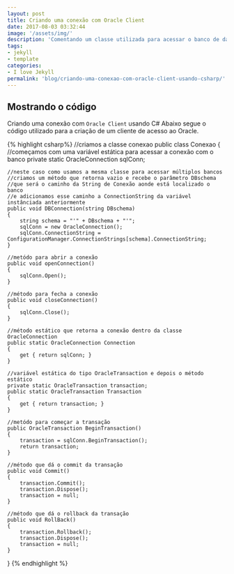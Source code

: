 ```yaml
--- 
layout: post 
title: Criando uma conexão com Oracle Client 
date: 2017-08-03 03:32:44
image: '/assets/img/'
description: 'Comentando um classe utilizada para acessar o banco de dados da Oracle usando OracleClient'
tags:
- jekyll 
- template 
categories:
- I love Jekyll
permalink: 'blog/criando-uma-conexao-com-oracle-client-usando-csharp/'
---
```

## Mostrando o código

Criando uma conexão com `Oracle Client` usando C#
Abaixo segue o código utilizado para a criação de um cliente de acesso ao Oracle.

{% highlight csharp%}
//criamos a classe conexao
public class Conexao
{
    //começamos com uma variável estática para acessar a conexão com o banco
    private static OracleConnection sqlConn;

    //neste caso como usamos a mesma classe para acessar múltiplos bancos
    //criamos um método que retorna vazio e recebe o parâmetro DBschema
    //que será o caminho da String de Conexão aonde está localizado o banco
    //e adicionamos esse caminho a ConnectionString da variável instânciada anteriormente
    public void DBConnection(string DBschema)
    {
        string schema = "'" + DBschema + "'";
        sqlConn = new OracleConnection();
        sqlConn.ConnectionString = ConfigurationManager.ConnectionStrings[schema].ConnectionString;
    }

    //metódo para abrir a conexão
    public void openConnection()
    {
        sqlConn.Open();
    }

    //método para fecha a conexão
    public void closeConnection()
    {
        sqlConn.Close();
    }

    //método estático que retorna a conexão dentro da classe OracleConnection
    public static OracleConnection Connection
    {
        get { return sqlConn; }
    }

    //variável estática do tipo OracleTransaction e depois o método estático
    private static OracleTransaction transaction;
    public static OracleTransaction Transaction
    {
        get { return transaction; }
    }

    //metódo para começar a transação
    public OracleTransaction BeginTransaction()
    {
        transaction = sqlConn.BeginTransaction();
        return transaction;
    }

    //método que dá o commit da transação
    public void Commit()
    {
        transaction.Commit();
        transaction.Dispose();
        transaction = null;
    }

    //método que dá o rollback da transação
    public void RollBack()
    {
        transaction.Rollback();
        transaction.Dispose();
        transaction = null;
    }
}
{% endhighlight %}